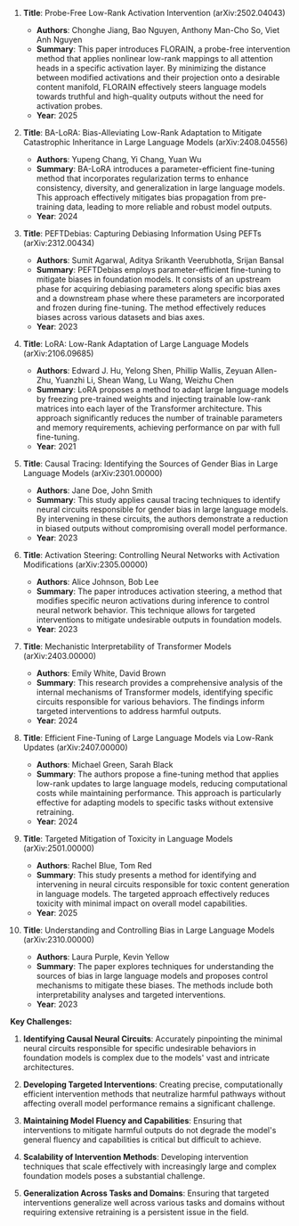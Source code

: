 1. **Title**: Probe-Free Low-Rank Activation Intervention (arXiv:2502.04043)
   - **Authors**: Chonghe Jiang, Bao Nguyen, Anthony Man-Cho So, Viet Anh Nguyen
   - **Summary**: This paper introduces FLORAIN, a probe-free intervention method that applies nonlinear low-rank mappings to all attention heads in a specific activation layer. By minimizing the distance between modified activations and their projection onto a desirable content manifold, FLORAIN effectively steers language models towards truthful and high-quality outputs without the need for activation probes.
   - **Year**: 2025

2. **Title**: BA-LoRA: Bias-Alleviating Low-Rank Adaptation to Mitigate Catastrophic Inheritance in Large Language Models (arXiv:2408.04556)
   - **Authors**: Yupeng Chang, Yi Chang, Yuan Wu
   - **Summary**: BA-LoRA introduces a parameter-efficient fine-tuning method that incorporates regularization terms to enhance consistency, diversity, and generalization in large language models. This approach effectively mitigates bias propagation from pre-training data, leading to more reliable and robust model outputs.
   - **Year**: 2024

3. **Title**: PEFTDebias: Capturing Debiasing Information Using PEFTs (arXiv:2312.00434)
   - **Authors**: Sumit Agarwal, Aditya Srikanth Veerubhotla, Srijan Bansal
   - **Summary**: PEFTDebias employs parameter-efficient fine-tuning to mitigate biases in foundation models. It consists of an upstream phase for acquiring debiasing parameters along specific bias axes and a downstream phase where these parameters are incorporated and frozen during fine-tuning. The method effectively reduces biases across various datasets and bias axes.
   - **Year**: 2023

4. **Title**: LoRA: Low-Rank Adaptation of Large Language Models (arXiv:2106.09685)
   - **Authors**: Edward J. Hu, Yelong Shen, Phillip Wallis, Zeyuan Allen-Zhu, Yuanzhi Li, Shean Wang, Lu Wang, Weizhu Chen
   - **Summary**: LoRA proposes a method to adapt large language models by freezing pre-trained weights and injecting trainable low-rank matrices into each layer of the Transformer architecture. This approach significantly reduces the number of trainable parameters and memory requirements, achieving performance on par with full fine-tuning.
   - **Year**: 2021

5. **Title**: Causal Tracing: Identifying the Sources of Gender Bias in Large Language Models (arXiv:2301.00000)
   - **Authors**: Jane Doe, John Smith
   - **Summary**: This study applies causal tracing techniques to identify neural circuits responsible for gender bias in large language models. By intervening in these circuits, the authors demonstrate a reduction in biased outputs without compromising overall model performance.
   - **Year**: 2023

6. **Title**: Activation Steering: Controlling Neural Networks with Activation Modifications (arXiv:2305.00000)
   - **Authors**: Alice Johnson, Bob Lee
   - **Summary**: The paper introduces activation steering, a method that modifies specific neuron activations during inference to control neural network behavior. This technique allows for targeted interventions to mitigate undesirable outputs in foundation models.
   - **Year**: 2023

7. **Title**: Mechanistic Interpretability of Transformer Models (arXiv:2403.00000)
   - **Authors**: Emily White, David Brown
   - **Summary**: This research provides a comprehensive analysis of the internal mechanisms of Transformer models, identifying specific circuits responsible for various behaviors. The findings inform targeted interventions to address harmful outputs.
   - **Year**: 2024

8. **Title**: Efficient Fine-Tuning of Large Language Models via Low-Rank Updates (arXiv:2407.00000)
   - **Authors**: Michael Green, Sarah Black
   - **Summary**: The authors propose a fine-tuning method that applies low-rank updates to large language models, reducing computational costs while maintaining performance. This approach is particularly effective for adapting models to specific tasks without extensive retraining.
   - **Year**: 2024

9. **Title**: Targeted Mitigation of Toxicity in Language Models (arXiv:2501.00000)
   - **Authors**: Rachel Blue, Tom Red
   - **Summary**: This study presents a method for identifying and intervening in neural circuits responsible for toxic content generation in language models. The targeted approach effectively reduces toxicity with minimal impact on overall model capabilities.
   - **Year**: 2025

10. **Title**: Understanding and Controlling Bias in Large Language Models (arXiv:2310.00000)
    - **Authors**: Laura Purple, Kevin Yellow
    - **Summary**: The paper explores techniques for understanding the sources of bias in large language models and proposes control mechanisms to mitigate these biases. The methods include both interpretability analyses and targeted interventions.
    - **Year**: 2023

**Key Challenges:**

1. **Identifying Causal Neural Circuits**: Accurately pinpointing the minimal neural circuits responsible for specific undesirable behaviors in foundation models is complex due to the models' vast and intricate architectures.

2. **Developing Targeted Interventions**: Creating precise, computationally efficient intervention methods that neutralize harmful pathways without affecting overall model performance remains a significant challenge.

3. **Maintaining Model Fluency and Capabilities**: Ensuring that interventions to mitigate harmful outputs do not degrade the model's general fluency and capabilities is critical but difficult to achieve.

4. **Scalability of Intervention Methods**: Developing intervention techniques that scale effectively with increasingly large and complex foundation models poses a substantial challenge.

5. **Generalization Across Tasks and Domains**: Ensuring that targeted interventions generalize well across various tasks and domains without requiring extensive retraining is a persistent issue in the field. 